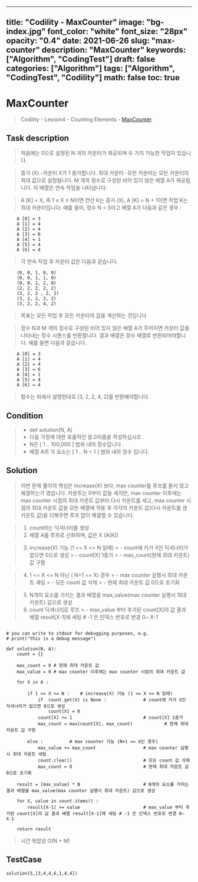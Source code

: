 
---
title: "Codility - MaxCounter"
image: "bg-index.jpg"
font_color: "white"
font_size: "28px"
opacity: "0.4"
date: 2021-06-26
slug: "max-counter"
description: "MaxCounter"
keywords: ["Algorithm", "CodingTest"]
draft: false
categories: ["Algorithm"]
tags: ["Algorithm", "CodingTest", "Codility"]
math: false
toc: true
---

# MaxCounter

> Codility - Lesson4 - Counting Elements - <a href="https://app.codility.com/programmers/lessons/4-counting_elements/">MaxCounter</a>


## Task description

> 처음에는 0으로 설정된 N 개의 카운터가 제공되며 두 가지 가능한 작업이 있습니다.

> 증가 (X) -카운터 X가 1 증가합니다.
최대 카운터 -모든 카운터는 모든 카운터의 최대 값으로 설정됩니다.
M 개의 정수로 구성된 비어 있지 않은 배열 A가 제공됩니다. 이 배열은 연속 작업을 나타냅니다.

> A [K] = X, 즉 1 ≤ X ≤ N이면 연산 K는 증가 (X), 
A [K] = N + 1이면 작업 K는 최대 카운터입니다.
예를 들어, 정수 N = 5이고 배열 A가 다음과 같은 경우 :

```
    A [0] = 3 
    A [1] = 4 
    A [2] = 4 
    A [3] = 6 
    A [4] = 1 
    A [5] = 4 
    A [6] = 4
```

> 각 연속 작업 후 카운터 값은 다음과 같습니다.

```
    (0, 0, 1, 0, 0) 
    (0, 0, 1, 1, 0) 
    (0, 0, 1, 2, 0) 
    (2, 2, 2, 2, 2) 
    (3, 2, 2 , 2, 2) 
    (3, 2, 2, 3, 2) 
    (3, 2, 2, 4, 2)
```

> 목표는 모든 작업 후 모든 카운터의 값을 계산하는 것입니다.

> 정수 N과 M 개의 정수로 구성된 비어 있지 않은 배열 A가 주어지면 카운터 값을 나타내는 정수 시퀀스를 반환합니다.
결과 배열은 정수 배열로 반환되어야합니다.
예를 들면 다음과 같습니다.

```
    A [0] = 3 
    A [1] = 4 
    A [2] = 4 
    A [3] = 6 
    A [4] = 1 
    A [5] = 4 
    A [6] = 4
```
  
> 함수는 위에서 설명한대로 [3, 2, 2, 4, 2]를 반환해야합니다.


## Condition
> - def solution(N, A)
> - 다음 가정에 대한 효율적인 알고리즘을 작성하십시오 .
> - N은 [ 1 .. 100,000 ] 범위 내의 정수입니다 .
> - 배열 A의 각 요소는 [ 1 .. N + 1 ] 범위 내의 정수 입니다.


## Solution 
> 이번 문제 풀이의 핵심은 increase(X) 보다, max counter를 루프를 돌지 않고 해결하는가 였습니다. 
> 카운트는 0부터 값을 세지만, max counter 이후에는 max counter 시점의 최대 카운트 값부터 다시 카운트를 세고,
> max counter 시점의 최대 카운트 값을 모든 배열에 적용 후 각각의 카운트 값(다시 카운트를 센 카운트 값)을 더해주면 
> 루프 없이 해결할 수 있습니다.


> 1. count라는 딕셔너리를 생성
> 2. 배열 A를 루프로 선회하며, 값은 X (A[K])

> 3. increase(X) 기능 (1 <= X <= N 일때)
	> - count에 키가 X인 딕셔너리가 없으면 0으로 생성
	> - count[X] 1증가
	> - max_count(현재 최대 카운트) 값 구함

> 4. 1 <= X <= N 아닌 ( N+1 == X) 경우
	> - max counter 실행시 최대 카운트 세팅 
	> - 모든 count 값 삭제
	> - 현재 최대 카운트 값 0으로 초기화

> 5. N개의 요소를 가지는 결과 배열을 max_value(max counter 실행시 최대 카운트) 값으로 생성
> 6. count 딕셔너리로 루프 
	> - max_value 부터 추가된 count[X]의 값 결과 배열 result[X-1]에 세팅 # -1 은 인덱스 번호로 변경 0~ X-1



```

# you can write to stdout for debugging purposes, e.g.
# print("this is a debug message")

def solution(N, A):
    count = {}

    max_count = 0 # 현재 최대 카운트 값
    max_value = 0 # max counter 이후에는 max counter 시점의 최대 카운트 값

    for X in A :

        if 1 <= X <= N : 	# increase(X) 기능 (1 <= X <= N 일때)
            if  count.get(X) is None :				# count에 키가 X인 딕셔너리가 없으면 0으로 생성
                count[X] = 0
            count[X] += 1							# count[X] 1증가
            max_count = max(count[X], max_count)        	# 현재 최대 카운트 값 구함    
            
        else : 			# max counter 기능 (N+1 == X인 경우)
            max_value += max_count					# max counter 실행시 최대 카운트 세팅 
            count.clear()							# 모든 count 값 삭제
            max_count = 0							# 현재 최대 카운트 값 0으로 초기화

    result = [max_value] * N 						# N개의 요소를 가지는 결과 배열을 max_value(max counter 실행시 최대 카운트) 값으로 생성

    for X, value in count.items() :
        result[X-1] += value						# max_value 부터 추가된 count[X]의 값 결과 배열 result[X-1]에 세팅 # -1 은 인덱스 번호로 변경 0~ X-1

    return result
```

> 시간 복잡성 O(N + M)



## TestCase
```
solution(5,[3,4,4,6,1,4,4])
```

